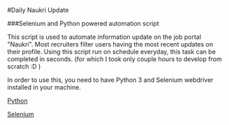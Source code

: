 #Daily Naukri Update

###Selenium and Python powered automation script

This script is used to automate information update on the job portal "Naukri". Most recruiters filter users having the most recent updates on their profile. Using this script run on schedule everyday, this task can be completed in seconds.
(for which I took only couple hours to develop from scratch :D )

In order to use this, you need to have Python 3 and Selenium webdriver installed in your machine.

[Python](https://www.python.org/downloads/)

[Selenium](http://seleniumhq.org/download/)
